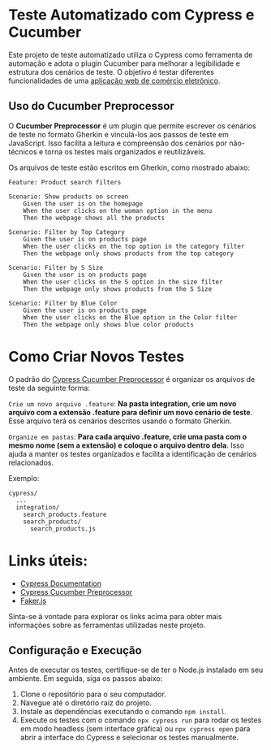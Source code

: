 # Teste Automatizado com Cypress e Cucumber

Este projeto de teste automatizado utiliza o Cypress como ferramenta de automação e adota o plugin Cucumber para melhorar a legibilidade e estrutura dos cenários de teste. O objetivo é testar diferentes funcionalidades de uma [aplicação web de comércio eletrônico](http://www.automationpractice.pl/).

## Uso do Cucumber Preprocessor

O **Cucumber Preprocessor** é um plugin que permite escrever os cenários de teste no formato Gherkin e vinculá-los aos passos de teste em JavaScript. Isso facilita a leitura e compreensão dos cenários por não-técnicos e torna os testes mais organizados e reutilizáveis.

Os arquivos de teste estão escritos em Gherkin, como mostrado abaixo:

```gherkin
Feature: Product search filters

Scenario: Show products on screen
    Given the user is on the homepage
    When the user clicks on the woman option in the menu
    Then the webpage shows all the products

Scenario: Filter by Top Category
    Given the user is on products page
    When the user clicks on the top option in the category filter
    Then the webpage only shows products from the top category

Scenario: Filter by S Size
    Given the user is on products page
    When the user clicks on the S option in the size filter
    Then the webpage only shows products from the S Size

Scenario: Filter by Blue Color
    Given the user is on products page
    When the user clicks on the Blue option in the Color filter
    Then the webpage only shows blue color products
```

# Como Criar Novos Testes
O padrão do [Cypress Cucumber Preprocessor](https://github.com/TheBrainFamily/cypress-cucumber-preprocessor) é organizar os arquivos de teste da seguinte forma:

`Crie um novo arquivo .feature`: **Na pasta integration, crie um novo arquivo com a extensão .feature para definir um novo cenário de teste**. Esse arquivo terá os cenários descritos usando o formato Gherkin.

`Organize em pastas`: **Para cada arquivo .feature, crie uma pasta com o mesmo nome (sem a extensão) e coloque o arquivo dentro dela**. Isso ajuda a manter os testes organizados e facilita a identificação de cenários relacionados.

Exemplo:
```
cypress/
  ...
  integration/
    search_products.feature
    search_products/
      search_products.js
```

# Links úteis:
- [Cypress Documentation](https://docs.cypress.io/)
- [Cypress Cucumber Preprocessor](https://github.com/TheBrainFamily/cypress-cucumber-preprocessor)
- [Faker.js](https://fakerjs.dev/)

Sinta-se à vontade para explorar os links acima para obter mais informações sobre as ferramentas utilizadas neste projeto.

## Configuração e Execução

Antes de executar os testes, certifique-se de ter o Node.js instalado em seu ambiente. Em seguida, siga os passos abaixo:

1. Clone o repositório para o seu computador.
2. Navegue até o diretório raiz do projeto.
3. Instale as dependências executando o comando `npm install`.
4. Execute os testes com o comando `npx cypress run` para rodar os testes em modo headless (sem interface gráfica) ou `npx cypress open` para abrir a interface do Cypress e selecionar os testes manualmente.